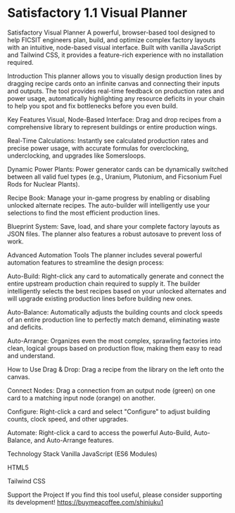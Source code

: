# Satisfactory 1.1 Visual Planner
Satisfactory Visual Planner
A powerful, browser-based tool designed to help FICSIT engineers plan, build, and optimize complex factory layouts with an intuitive, node-based visual interface. Built with vanilla JavaScript and Tailwind CSS, it provides a feature-rich experience with no installation required.

Introduction
This planner allows you to visually design production lines by dragging recipe cards onto an infinite canvas and connecting their inputs and outputs. The tool provides real-time feedback on production rates and power usage, automatically highlighting any resource deficits in your chain to help you spot and fix bottlenecks before you even build.

Key Features
Visual, Node-Based Interface: Drag and drop recipes from a comprehensive library to represent buildings or entire production wings.

Real-Time Calculations: Instantly see calculated production rates and precise power usage, with accurate formulas for overclocking, underclocking, and upgrades like Somersloops.

Dynamic Power Plants: Power generator cards can be dynamically switched between all valid fuel types (e.g., Uranium, Plutonium, and Ficsonium Fuel Rods for Nuclear Plants).

Recipe Book: Manage your in-game progress by enabling or disabling unlocked alternate recipes. The auto-builder will intelligently use your selections to find the most efficient production lines.

Blueprint System: Save, load, and share your complete factory layouts as JSON files. The planner also features a robust autosave to prevent loss of work.

Advanced Automation Tools
The planner includes several powerful automation features to streamline the design process:

Auto-Build: Right-click any card to automatically generate and connect the entire upstream production chain required to supply it. The builder intelligently selects the best recipes based on your unlocked alternates and will upgrade existing production lines before building new ones.

Auto-Balance: Automatically adjusts the building counts and clock speeds of an entire production line to perfectly match demand, eliminating waste and deficits.

Auto-Arrange: Organizes even the most complex, sprawling factories into clean, logical groups based on production flow, making them easy to read and understand.

How to Use
Drag & Drop: Drag a recipe from the library on the left onto the canvas.

Connect Nodes: Drag a connection from an output node (green) on one card to a matching input node (orange) on another.

Configure: Right-click a card and select "Configure" to adjust building counts, clock speed, and other upgrades.

Automate: Right-click a card to access the powerful Auto-Build, Auto-Balance, and Auto-Arrange features.

Technology Stack
Vanilla JavaScript (ES6 Modules)

HTML5

Tailwind CSS

Support the Project
If you find this tool useful, please consider supporting its development!
https://buymeacoffee.com/shinjuku1
